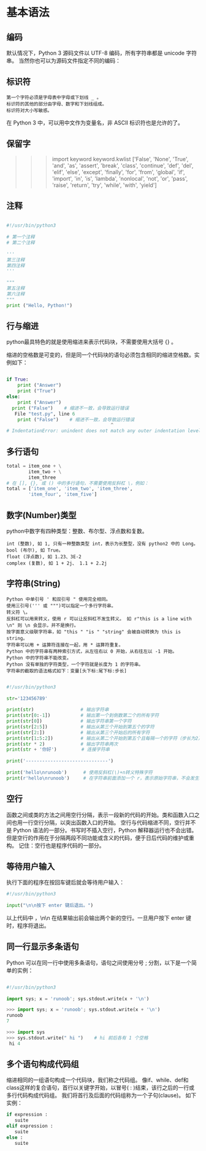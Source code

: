 # 基本语法
## 编码

默认情况下，Python 3 源码文件以 UTF-8 编码，所有字符串都是 unicode 字符串。 当然你也可以为源码文件指定不同的编码： 

## 标识符

    第一个字符必须是字母表中字母或下划线 _ 。
    标识符的其他的部分由字母、数字和下划线组成。
    标识符对大小写敏感。

在 Python 3 中，可以用中文作为变量名，非 ASCII 标识符也是允许的了。 

## 保留字
>>> import keyword
>>> keyword.kwlist
['False', 'None', 'True', 'and', 'as', 'assert', 'break', 'class', 'continue', 'def', 'del', 'elif', 'else', 'except', 'finally', 'for', 'from', 'global', 'if', 'import', 'in', 'is', 'lambda', 'nonlocal', 'not', 'or', 'pass', 'raise', 'return', 'try', 'while', 'with', 'yield']

## 注释
```python

#!/usr/bin/python3
 
# 第一个注释
# 第二个注释
 
'''
第三注释
第四注释
'''
 
"""
第五注释
第六注释
"""
print ("Hello, Python!")

```

## 行与缩进 
 python最具特色的就是使用缩进来表示代码块，不需要使用大括号 {} 。

缩进的空格数是可变的，但是同一个代码块的语句必须包含相同的缩进空格数。实例如下： 
```python

if True:
    print ("Answer")
    print ("True")
else:
    print ("Answer")
  print ("False")    # 缩进不一致，会导致运行错误
   File "test.py", line 6
    print ("False")    # 缩进不一致，会导致运行错误
                                      ^
# IndentationError: unindent does not match any outer indentation level

```

## 多行语句
```python
total = item_one + \
        item_two + \
        item_three
# 在 [], {}, 或 () 中的多行语句，不需要使用反斜杠 \，例如：
total = ['item_one', 'item_two', 'item_three',
        'item_four', 'item_five']
```

## 数字(Number)类型
python中数字有四种类型：整数、布尔型、浮点数和复数。

    int (整数), 如 1, 只有一种整数类型 int，表示为长整型，没有 python2 中的 Long。
    bool (布尔), 如 True。
    float (浮点数), 如 1.23、3E-2
    complex (复数), 如 1 + 2j、 1.1 + 2.2j

## 字符串(String)
    Python 中单引号 ' 和双引号 " 使用完全相同。
    使用三引号(''' 或 """)可以指定一个多行字符串。
    转义符 \。
    反斜杠可以用来转义，使用 r 可以让反斜杠不发生转义。 如 r"this is a line with \n" 则 \n 会显示，并不是换行。
    按字面意义级联字符串，如 "this " "is " "string" 会被自动转换为 this is string。
    字符串可以用 + 运算符连接在一起，用 * 运算符重复。
    Python 中的字符串有两种索引方式，从左往右以 0 开始，从右往左以 -1 开始。
    Python 中的字符串不能改变。
    Python 没有单独的字符类型，一个字符就是长度为 1 的字符串。
    字符串的截取的语法格式如下：变量[头下标:尾下标:步长]
```python

#!/usr/bin/python3
 
str='123456789'
 
print(str)                 # 输出字符串
print(str[0:-1])           # 输出第一个到倒数第二个的所有字符
print(str[0])              # 输出字符串第一个字符
print(str[2:5])            # 输出从第三个开始到第五个的字符
print(str[2:])             # 输出从第三个开始后的所有字符
print(str[1:5:2])          # 输出从第二个开始到第五个且每隔一个的字符（步长为2）
print(str * 2)             # 输出字符串两次
print(str + '你好')         # 连接字符串
 
print('------------------------------')
 
print('hello\nrunoob')      # 使用反斜杠(\)+n转义特殊字符
print(r'hello\nrunoob')     # 在字符串前面添加一个 r，表示原始字符串，不会发生转义

```

## 空行
函数之间或类的方法之间用空行分隔，表示一段新的代码的开始。类和函数入口之间也用一行空行分隔，以突出函数入口的开始。
空行与代码缩进不同，空行并不是 Python 语法的一部分。书写时不插入空行，Python 解释器运行也不会出错。但是空行的作用在于分隔两段不同功能或含义的代码，便于日后代码的维护或重构。
记住：空行也是程序代码的一部分。

## 等待用户输入
执行下面的程序在按回车键后就会等待用户输入：
```python
#!/usr/bin/python3
 
input("\n\n按下 enter 键后退出。")
```
以上代码中 ，\n\n 在结果输出前会输出两个新的空行。一旦用户按下 enter 键时，程序将退出。

## 同一行显示多条语句
Python 可以在同一行中使用多条语句，语句之间使用分号 ; 分割，以下是一个简单的实例：
```python   

#!/usr/bin/python3
 
import sys; x = 'runoob'; sys.stdout.write(x + '\n')

>>> import sys; x = 'runoob'; sys.stdout.write(x + '\n')
runoob
7

>>> import sys
>>> sys.stdout.write(" hi ")    # hi 前后各有 1 个空格
 hi 4
```

## 多个语句构成代码组
缩进相同的一组语句构成一个代码块，我们称之代码组。
像if、while、def和class这样的复合语句，首行以关键字开始，以冒号( : )结束，该行之后的一行或多行代码构成代码组。
我们将首行及后面的代码组称为一个子句(clause)。
如下实例：

```python
if expression : 
   suite
elif expression : 
   suite 
else : 
   suite
```

